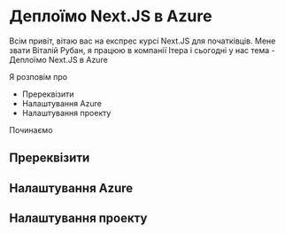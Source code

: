 # Деплоїмо Next.JS в Azure

Всім привіт, вітаю вас на експрес курсі Next.JS для початківців. Мене звати Віталій Рубан, я працюю в компанії Ітера і сьогодні у нас тема - Деплоїмо Next.JS в Azure

Я розповім про

* Пререквізити
* Налаштування Azure
* Налаштування проекту

Починаємо

## Пререквізити

## Налаштування Azure

## Налаштування проекту

